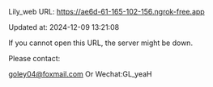 Lily_web URL: https://ae6d-61-165-102-156.ngrok-free.app

Updated at: 2024-12-09 13:21:08

If you cannot open this URL, the server might be down.

Please contact: 

goley04@foxmail.com Or Wechat:GL_yeaH